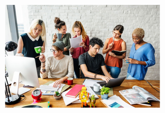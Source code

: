 
![image alt](https://github.com/Kaushal14200/Web-Development-Projects/blob/24d018e8c82bbd3892d44ef5efe9427973fb1c8e/SECTION%20COUNTER/counter-img.jpg)
